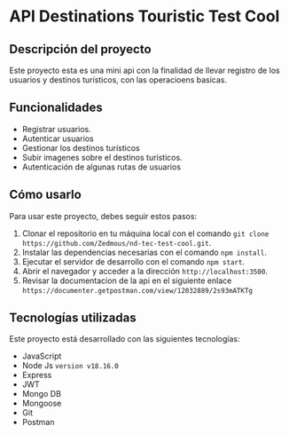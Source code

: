 # API Destinations Touristic Test Cool
## Descripción del proyecto

Este proyecto esta es una mini api con la finalidad de llevar registro de los usuarios y destinos turísticos, con las operacioens basicas.

## Funcionalidades

- Registrar usuarios.
- Autenticar usuarios
- Gestionar los destinos turísticos
- Subir imagenes sobre el destinos turísticos.
- Autenticación de algunas rutas de usuarios

## Cómo usarlo

Para usar este proyecto, debes seguir estos pasos:

1. Clonar el repositorio en tu máquina local con el comando `git clone https://github.com/Zedmous/nd-tec-test-cool.git`.
2. Instalar las dependencias necesarias con el comando `npm install`.
3. Ejecutar el servidor de desarrollo con el comando `npm start`.
4. Abrir el navegador y acceder a la dirección `http://localhost:3500`.
5. Revisar la documentacion de la api en el siguiente enlace `https://documenter.getpostman.com/view/12032889/2s93mATKTg`

## Tecnologías utilizadas

Este proyecto está desarrollado con las siguientes tecnologías:

- JavaScript
- Node Js `version v18.16.0`
- Express
- JWT
- Mongo DB
- Mongoose
- Git
- Postman


